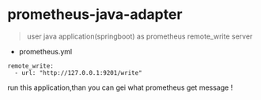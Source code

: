 # prometheus-java-adapter

> user java application(springboot) as prometheus remote_write server


- prometheus.yml
```$xslt
remote_write: 
  - url: "http://127.0.0.1:9201/write"
``` 

run this application,than you can gei what prometheus get message !
